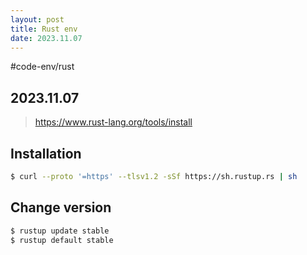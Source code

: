 ```yaml
---
layout: post
title: Rust env
date: 2023.11.07
---
```


#code-env/rust
## 2023.11.07

> https://www.rust-lang.org/tools/install

## Installation

```bash
$ curl --proto '=https' --tlsv1.2 -sSf https://sh.rustup.rs | sh
```

## Change version

```bash
$ rustup update stable
$ rustup default stable
```
